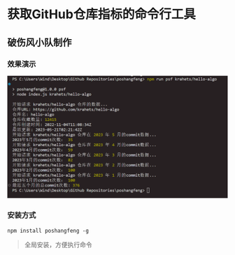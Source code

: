 # 获取GitHub仓库指标的命令行工具

## 破伤风小队制作

### 效果演示

<img src="/assets/1.png" alt="image-20230521133346366" style="zoom:50%;" />

### 安装方式

```
npm install poshangfeng -g
```

> 全局安装，方便执行命令

